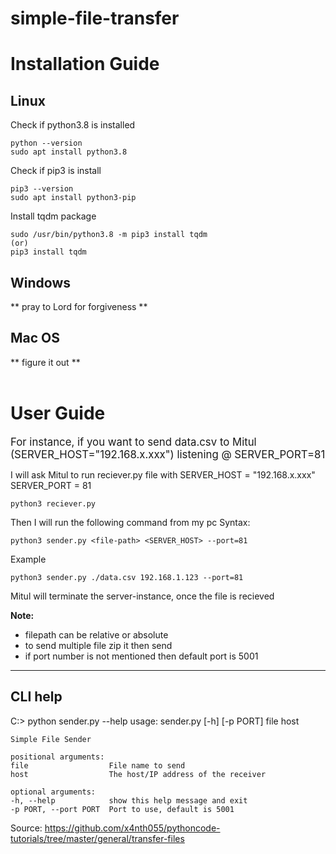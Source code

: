 # simple-file-transfer

# Installation Guide
## Linux

Check if python3.8 is installed
```
python --version
sudo apt install python3.8
```
Check if pip3 is install
```
pip3 --version 
sudo apt install python3-pip
```
Install tqdm package
```
sudo /usr/bin/python3.8 -m pip3 install tqdm
(or)
pip3 install tqdm
```

## Windows 
** pray to Lord for forgiveness **

## Mac OS

** figure it out **
<br>
<br>

# User Guide
<big>For instance, if you want to send data.csv to Mitul (SERVER_HOST="192.168.x.xxx") listening @ SERVER_PORT=81</big>

I will ask Mitul to run reciever.py file with
SERVER_HOST = "192.168.x.xxx"
SERVER_PORT = 81

```
python3 reciever.py
```

Then I will run the following command from my pc
Syntax: 
```
python3 sender.py <file-path> <SERVER_HOST> --port=81
```
Example
```
python3 sender.py ./data.csv 192.168.1.123 --port=81
```

Mitul will terminate the server-instance, once the file is recieved

<b>Note:</b>
- filepath can be relative or absolute
- to send multiple file zip it then send
- if port number is not mentioned then default port is 5001



---------------------------------------
## CLI help
C:\> python sender.py --help
usage: sender.py [-h] [-p PORT] file host
```
Simple File Sender

positional arguments:
file                  File name to send
host                  The host/IP address of the receiver

optional arguments:
-h, --help            show this help message and exit
-p PORT, --port PORT  Port to use, default is 5001
```



Source:
https://github.com/x4nth055/pythoncode-tutorials/tree/master/general/transfer-files
